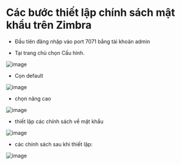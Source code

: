 # Các bước thiết lập chính sách mật khẩu trên Zimbra

- Đầu tiên đăng nhập vào port 7071 bằng tài khoản admin

- Tại trang chủ chọn Cấu hình.

![image](https://user-images.githubusercontent.com/95491130/185563342-dee276f6-d15b-4121-8872-3e4ce7e06d03.png)

- Cọn default

![image](https://user-images.githubusercontent.com/95491130/185563546-c59dae03-e7fb-4b02-9d1e-5170e7985959.png)

- chọn nâng cao 

![image](https://user-images.githubusercontent.com/95491130/185563617-4125302a-dcc8-490d-a07f-915c88c23d6a.png)

- thiết lập các chính sách về mật khẩu

![image](https://user-images.githubusercontent.com/95491130/185563773-7403b9ff-fea3-4ded-a07d-4f2b4efa2d27.png)

- các chính sách sau khi thiết lập:

![image](https://user-images.githubusercontent.com/95491130/185564055-d1fe2ce1-452b-4fd4-83d8-a4c13b935d54.png)




